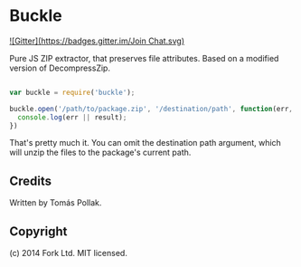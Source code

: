 Buckle
======
[![Gitter](https://badges.gitter.im/Join Chat.svg)](https://gitter.im/tomas/buckle?utm_source=badge&utm_medium=badge&utm_campaign=pr-badge&utm_content=badge)

Pure JS ZIP extractor, that preserves file attributes. Based on a modified version of DecompressZip.

``` js

var buckle = require('buckle');

buckle.open('/path/to/package.zip', '/destination/path', function(err, result) {
  console.log(err || result);
})
```

That's pretty much it. You can omit the destination path argument, which will unzip the files to the package's current path.

Credits
-------

Written by Tomás Pollak.

Copyright
---------

(c) 2014 Fork Ltd. MIT licensed.